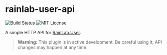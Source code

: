 # rainlab-user-api

[![Build Status](https://travis-ci.org/bedard/rainlab-user-api.svg?branch=master)](https://travis-ci.org/bedard/rainlab-user-api)
[![MIT License](https://img.shields.io/badge/license-MIT-blue.svg)](https://github.com/bedard/rainlab-user-api/blob/master/LICENSE)

A simple HTTP API for [RainLab.User](https://github.com/rainlab/user-plugin).

> **Warning:** This plugin is in active development. Be careful using it, API changes may happen at any time.
